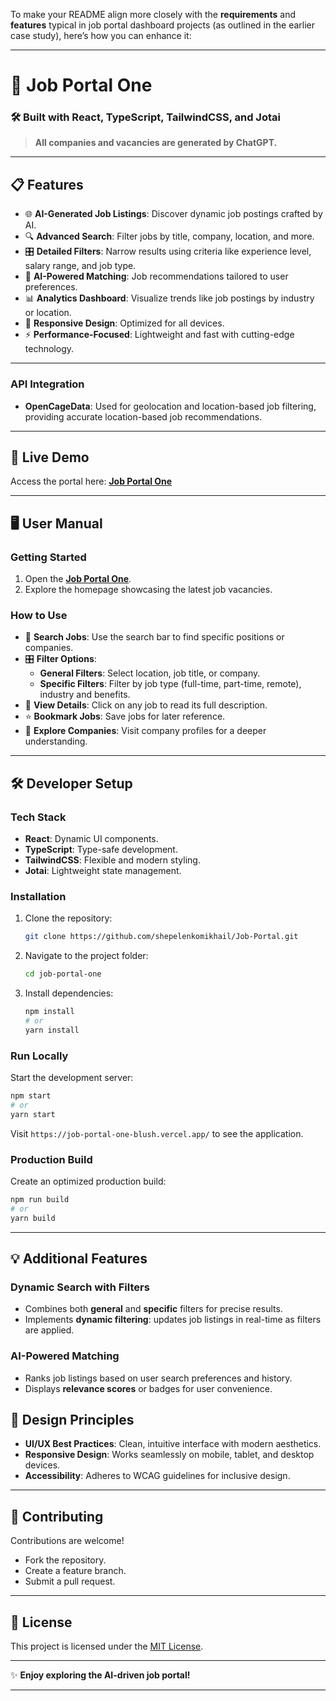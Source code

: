 To make your README align more closely with the **requirements** and **features** typical in job portal dashboard projects (as outlined in the earlier case study), here’s how you can enhance it:

---

# 🌟 **Job Portal One**

### 🛠️ Built with React, TypeScript, TailwindCSS, and Jotai

> **All companies and vacancies are generated by ChatGPT.**

---

## 📋 **Features**
- 🌐 **AI-Generated Job Listings**: Discover dynamic job postings crafted by AI.
- 🔍 **Advanced Search**: Filter jobs by title, company, location, and more.
- 🎛️ **Detailed Filters**: Narrow results using criteria like experience level, salary range, and job type.
- 🎯 **AI-Powered Matching**: Job recommendations tailored to user preferences.
- 📊 **Analytics Dashboard**: Visualize trends like job postings by industry or location.
- 📱 **Responsive Design**: Optimized for all devices.
- ⚡ **Performance-Focused**: Lightweight and fast with cutting-edge technology.

---

### **API Integration**
- **OpenCageData**: Used for geolocation and location-based job filtering, providing accurate location-based job recommendations.

---

## 🚀 **Live Demo**
Access the portal here: [**Job Portal One**](https://job-portal-one-blush.vercel.app/)

---

## 🖥️ **User Manual**

### **Getting Started**
1. Open the [**Job Portal One**](https://job-portal-one-blush.vercel.app/).
2. Explore the homepage showcasing the latest job vacancies.

### **How to Use**
- 🔎 **Search Jobs**: Use the search bar to find specific positions or companies.
- 🎛️ **Filter Options**:
    - **General Filters**: Select location, job title, or company.
    - **Specific Filters**: Filter by job type (full-time, part-time, remote), industry and benefits.
- 📝 **View Details**: Click on any job to read its full description.
- ⭐ **Bookmark Jobs**: Save jobs for later reference.
- 🏢 **Explore Companies**: Visit company profiles for a deeper understanding.

---

## 🛠️ **Developer Setup**

### **Tech Stack**
- **React**: Dynamic UI components.
- **TypeScript**: Type-safe development.
- **TailwindCSS**: Flexible and modern styling.
- **Jotai**: Lightweight state management.

### **Installation**
1. Clone the repository:
   ```bash
   git clone https://github.com/shepelenkomikhail/Job-Portal.git
   ```
2. Navigate to the project folder:
   ```bash
   cd job-portal-one
   ```
3. Install dependencies:
   ```bash
   npm install
   # or
   yarn install
   ```

### **Run Locally**
Start the development server:
```bash
npm start
# or
yarn start
```
Visit `https://job-portal-one-blush.vercel.app/` to see the application.

### **Production Build**
Create an optimized production build:
```bash
npm run build
# or
yarn build
```

---

## 💡 **Additional Features**

### **Dynamic Search with Filters**
- Combines both **general** and **specific** filters for precise results.
- Implements **dynamic filtering**: updates job listings in real-time as filters are applied.

### **AI-Powered Matching**
- Ranks job listings based on user search preferences and history.
- Displays **relevance scores** or badges for user convenience.

## 🎨 **Design Principles**
- **UI/UX Best Practices**: Clean, intuitive interface with modern aesthetics.
- **Responsive Design**: Works seamlessly on mobile, tablet, and desktop devices.
- **Accessibility**: Adheres to WCAG guidelines for inclusive design.

---

## 🤝 **Contributing**
Contributions are welcome!
- Fork the repository.
- Create a feature branch.
- Submit a pull request.

---

## 📜 **License**
This project is licensed under the [MIT License](LICENSE).

---

✨ **Enjoy exploring the AI-driven job portal!**

---
